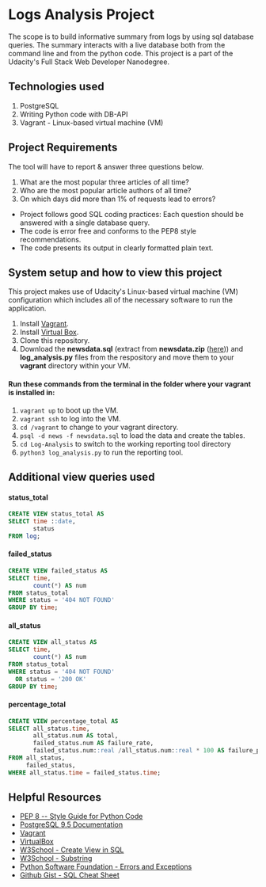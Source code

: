 # Logs Analysis Project
The scope is to build informative summary from logs by using sql database queries. The summary interacts with a live database both from the command line and from the python code. This project is a part of the Udacity's Full Stack Web Developer Nanodegree.

## Technologies used
1. PostgreSQL
2. Writing Python code with DB-API
3. Vagrant - Linux-based virtual machine (VM) 

## Project Requirements
The tool will have to report & answer three questions below.
1. What are the most popular three articles of all time?
2. Who are the most popular article authors of all time?
3. On which days did more than 1% of requests lead to errors?

* Project follows good SQL coding practices: Each question should be answered with a single database query.  
* The code is error free and conforms to the PEP8 style recommendations.
* The code presents its output in clearly formatted plain text.

## System setup and how to view this project
This project makes use of Udacity's Linux-based virtual machine (VM) configuration which includes all of the necessary software to run the application.
1. Install [Vagrant](https://www.vagrantup.com/).
2. Install [Virtual Box](https://www.virtualbox.org/). 
3. Clone this repository.
4. Download the **newsdata.sql** (extract from **newsdata.zip** ([here](https://d17h27t6h515a5.cloudfront.net/topher/2016/August/57b5f748_newsdata/newsdata.zip))) and **log_analysis.py** files from the respository and move them to your **vagrant** directory within your VM.

#### Run these commands from the terminal in the folder where your vagrant is installed in: 
1. ```vagrant up``` to boot up the VM.
2. ```vagrant ssh``` to log into the VM.
3. ```cd /vagrant``` to change to your vagrant directory.
4. ```psql -d news -f newsdata.sql``` to load the data and create the tables.
5. ```cd Log-Analysis``` to switch to the working reporting tool directory
6. ```python3 log_analysis.py``` to run the reporting tool.

## Additional view queries used
#### status_total
````sql
CREATE VIEW status_total AS
SELECT time ::date,
       status
FROM log;
````
#### failed_status
````sql
CREATE VIEW failed_status AS
SELECT time,
       count(*) AS num
FROM status_total
WHERE status = '404 NOT FOUND'
GROUP BY time;
````
#### all_status
````sql
CREATE VIEW all_status AS
SELECT time, 
       count(*) AS num
FROM status_total
WHERE status = '404 NOT FOUND'
  OR status = '200 OK'
GROUP BY time;
````
#### percentage_total
````sql
CREATE VIEW percentage_total AS
SELECT all_status.time,
       all_status.num AS total,
       failed_status.num AS failure_rate,
       failed_status.num::real /all_status.num::real * 100 AS failure_percentage
FROM all_status,
     failed_status, 
WHERE all_status.time = failed_status.time;
````

## Helpful Resources
* [PEP 8 -- Style Guide for Python Code](https://www.python.org/dev/peps/pep-0008/)
* [PostgreSQL 9.5 Documentation](https://www.postgresql.org/docs/9.5/static/index.html)
* [Vagrant](https://www.vagrantup.com/downloads)
* [VirtualBox](https://www.virtualbox.org/wiki/Downloads)
* [W3School - Create View in SQL](https://www.w3schools.com/sql/sql_view.asp)
* [W3School - Substring](https://www.w3schools.com/sql/func_mysql_substr.asp)
* [Python Software Foundation - Errors and Exceptions](https://docs.python.org/3/tutorial/errors.html)
* [Github Gist - SQL Cheat Sheet](https://gist.github.com/janikvonrotz/6e27788f662fcdbba3fb)